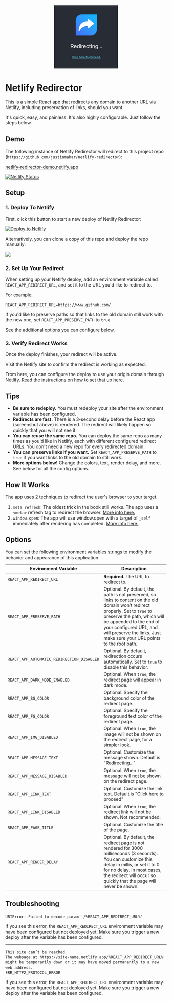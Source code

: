 <div align="center">
  <img src="./screenshot.png" width="200" />
</div>

# Netlify Redirector

This is a simple React app that redirects any domain to another URL via Netlify, including preservation of links, should you want.

It's quick, easy, and painless. It's also highly configurable. Just follow the steps below.

## Demo

The following instance of Netlify Redirector will redirect to this project repo (`https://github.com/justinmahar/netlify-redirector`): 

[netlify-redirector-demo.netlify.app](https://netlify-redirector-demo.netlify.app/)

[![Netlify Status](https://api.netlify.com/api/v1/badges/fcf3fe57-4573-4503-8def-b52b97453fb7/deploy-status)](https://app.netlify.com/sites/netlify-redirector-demo/deploys)

## Setup

### 1. Deploy To Netlify

First, click this button to start a new deploy of Netlify Redirector:

[![Deploy to Netlify](https://www.netlify.com/img/deploy/button.svg)](https://app.netlify.com/start/deploy?repository=https://github.com/justinmahar/netlify-redirector)

Alternatively, you can clone a copy of this repo and deploy the repo manually:

<a href="https://github.com/justinmahar/netlify-redirector/generate">
  <img src="https://img.shields.io/badge/GitHub-Use%20this%20template-brightgreen"/>
</a>

### 2. Set Up Your Redirect

When setting up your Netlify deploy, add an environment variable called `REACT_APP_REDIRECT_URL`, and set it to the URL you'd like to redirect to.

For example:

```
REACT_APP_REDIRECT_URL=https://www.github.com/
```

If you'd like to preserve paths so that links to the old domain still work with the new one, set `REACT_APP_PRESERVE_PATH` to `true`.

See the additional options you can configure [below](#options). 

### 3. Verify Redirect Works

Once the deploy finishes, your redirect will be active.

Visit the Netlify site to confirm the redirect is working as expected.

From here, you can configure the deploy to use your origin domain through Netlify. [Read the instructions on how to set that up here.](https://docs.netlify.com/domains-https/custom-domains/)

## Tips

- **Be sure to redeploy.** You must redeploy your site after the environment variable has been configured.
- **Redirects are fast.** There is a 3-second delay before the React app (screenshot above) is rendered. The redirect will likely happen so quickly that you will not see it.
- **You can reuse the same repo.** You can deploy the same repo as many times as you'd like in Netlify, each with different configured redirect URLs. You don't need a new repo for every redirected domain.
- **You can preserve links if you want.** Set `REACT_APP_PRESERVE_PATH` to `true` if you want links to the old domain to still work.
- **More options below!** Change the colors, text, render delay, and more. See below for all the config options.

## How It Works

The app uses 2 techniques to redirect the user's browser to your target.

1. `meta refresh`: The oldest trick in the book still works. The app uses a `<meta>` refresh tag to redirect the browser. [More info here.](https://developer.mozilla.org/en-US/docs/Web/HTML/Element/meta#refresh)
2. `window.open`: The app will use window.open with a target of `_self` immediately after rendering has completed. [More info here.](https://developer.mozilla.org/en-US/docs/Web/API/Window/open)

## Options

You can set the following environment variables strings to modify the behavior and appearance of this application.

| Environment Variable                       | Description                                                                                                                                                                                                                                                                                 |
| ------------------------------------------ | ------------------------------------------------------------------------------------------------------------------------------------------------------------------------------------------------------------------------------------------------------------------------------------------- |
| `REACT_APP_REDIRECT_URL`                   | **Required.** The URL to redirect to.                                                                                                                                                                                                                                                       |
| `REACT_APP_PRESERVE_PATH`                  | Optional. By default, the path is not preserved, so links to content on the old domain won't redirect properly. Set to `true` to preserve the path, which will be appended to the end of your configured URL, and will preserve the links. Just make sure your URL points to the root path. |
| `REACT_APP_AUTOMATIC_REDIRECTION_DISABLED` | Optional. By default, redirection occurs automatically. Set to `true` to disable this behavior.                                                                                                                                                                                             |
| `REACT_APP_DARK_MODE_ENABLED`              | Optional. When `true`, the redirect page will appear in dark mode.                                                                                                                                                                                                                          |
| `REACT_APP_BG_COLOR`                       | Optional. Specify the background color of the redirect page.                                                                                                                                                                                                                                |
| `REACT_APP_FG_COLOR`                       | Optional. Specify the foreground text color of the redirect page.                                                                                                                                                                                                                           |
| `REACT_APP_IMG_DISABLED`                   | Optional. When `true`, the image will not be shown on the redirect page, for a simpler look.                                                                                                                                                                                                |
| `REACT_APP_MESSAGE_TEXT`                   | Optional. Customize the message shown. Default is "Redirecting..."                                                                                                                                                                                                                          |
| `REACT_APP_MESSAGE_DISABLED`               | Optional. When `true`, the message will not be shown on the redirect page.                                                                                                                                                                                                                  |
| `REACT_APP_LINK_TEXT`                      | Optional. Customize the link text. Default is "Click here to proceed"                                                                                                                                                                                                                       |
| `REACT_APP_LINK_DISABLED`                  | Optional. When `true`, the redirect link will not be shown. Not recommended.                                                                                                                                                                                                                |
| `REACT_APP_PAGE_TITLE`                     | Optional. Customize the title of the page.                                                                                                                                                                                                                                                  |
| `REACT_APP_RENDER_DELAY`                   | Optional. By default, the redirect page is not rendered for 3000 milliseconds (3 seconds). You can customize this delay in millis, or set it to 0 for no delay. In most cases, the redirect will occur so quickly that the page will never be shown.                                        |

## Troubleshooting

`URIError: Failed to decode param '/%REACT_APP_REDIRECT_URL%'`

If you see this error, the `REACT_APP_REDIRECT_URL` environment variable may have been configured but not deployed yet. Make sure you trigger a new deploy after the variable has been configured. 

---

```
This site can’t be reached
The webpage at https://site-name.netlify.app/%REACT_APP_REDIRECT_URL% might be temporarily down or it may have moved permanently to a new web address.
ERR_HTTP2_PROTOCOL_ERROR
```

If you see this error, the `REACT_APP_REDIRECT_URL` environment variable may have been configured but not deployed yet. Make sure you trigger a new deploy after the variable has been configured. 
